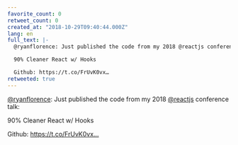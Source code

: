 ```yaml
---
favorite_count: 0
retweet_count: 0
created_at: "2018-10-29T09:40:44.000Z"
lang: en
full_text: |-
  @ryanflorence: Just published the code from my 2018 @reactjs conference talk:

  90% Cleaner React w/ Hooks

  Github: https://t.co/FrUvK0vx…
retweeted: true
---
```


[@ryanflorence](https://twitter.com/ryanflorence): Just published the code from
my 2018 [@reactjs](https://twitter.com/reactjs) conference talk:

90% Cleaner React w/ Hooks

Github: https://t.co/FrUvK0vx…
